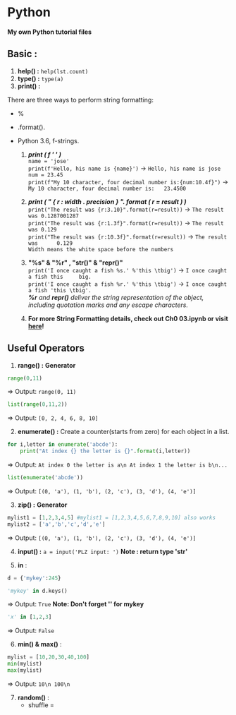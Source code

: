 # Python
**My own Python tutorial files**

## Basic :
1. **help() :** `help(lst.count)`
2. **type() :** `type(a)`
3. **print() :**


There are three ways to perform string formatting:

 * %
 * .format().
 * Python 3.6, f-strings.

    1. **_print ( f ' ' )_**   
    `name = 'jose'`  
    `print(f'Hello, his name is {name}')` -> `Hello, his name is jose`  
    `num = 23.45`  
    `print(f"My 10 character, four decimal number is:{num:10.4f}")` -> `My 10 character, four decimal number is:   23.4500`  
    2. **_print ( " { r : width . precision } ". format ( r = result ) )_**<br/>
    `print("The result was {r:3.10}".format(r=result))` -> `The result was 0.1287001287`  
    `print("The result was {r:1.3f}".format(r=result))` -> `The result was 0.129`  
    `print("The result was {r:10.3f}".format(r=result))` -> `The result was      0.129`  
    `Width means the white space before the numbers`  
    3. **"%s" & "%r" , "str()" & "repr()"**  
    `print('I once caught a fish %s.' %'this \tbig')` -> `I once caught a fish this 	big.`  
    `print('I once caught a fish %r.' %'this \tbig')` -> `I once caught a fish 'this \tbig'.`   
    _**%r** and **repr()** deliver the string representation of the object, including quotation marks and any escape characters._  
    
    4. **For more String Formatting details, check out Ch0 03.ipynb or visit [**here**][0]!**
        
    [0]: https://docs.python.org/3/reference/lexical_analysis.html#f-strings
    
## Useful Operators
1. **range() :** **Generator**
```python
range(0,11)
```
=> Output: `range(0, 11)`

```python
list(range(0,11,2))
```
=> Output: `[0, 2, 4, 6, 8, 10]`

2. **enumerate() :**  Create a counter(starts from zero) for each object in a list.
```python
for i,letter in enumerate('abcde'):
    print("At index {} the letter is {}".format(i,letter))
```
=> Output: `At index 0 the letter is a\n At index 1 the letter is b\n...`

```python
list(enumerate('abcde'))
```
=> Output: `[(0, 'a'), (1, 'b'), (2, 'c'), (3, 'd'), (4, 'e')]`

3. **zip() :** **Generator**
```python
mylist1 = [1,2,3,4,5] #mylist1 = [1,2,3,4,5,6,7,8,9,10] also works
mylist2 = ['a','b','c','d','e']
```
=> Output: `[(0, 'a'), (1, 'b'), (2, 'c'), (3, 'd'), (4, 'e')]`

4. **input() :** `a = input('PLZ input: ')` **Note : return type 'str'**

5. **in** :
```python
d = {'mykey':245}

'mykey' in d.keys()
```
=> Output: `True` **Note: Don't forget '' for mykey**

```python
'x' in [1,2,3]
```
=> Output: `False`

6. **min() & max()** :
```python 
mylist = [10,20,30,40,100]
min(mylist)
max(mylist)
```
=> Output: `10\n 100\n`

7. **random()** :
    * shuffle = 
